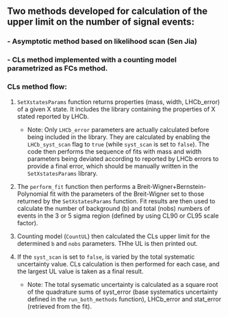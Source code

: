 ## Two methods developed for calculation of the upper limit on the number of signal events:
### - Asymptotic method based on likelihood scan (Sen Jia)
### - CLs method implemented with a counting model parametrized as FCs method.

### CLs method flow:
1. `SetXstatesParams` function returns properties (mass, width, LHCb_error) of a given X state. It includes the library containing the properties of X stated reported by LHCb.

    - Note: Only `LHCb_error` parameters are actually calculated before being included in the library. They are calculated by enabling the `LHCb_syst_scan` flag to `true` (while `syst_scan` is set to `false`). The code then performs the sequence of fits with mass and width parameters being deviated according to reported by LHCb errors to provide a final error, which should be manually written in the `SetXstatesParams` library.

2. The `perform_fit` function then performs a Breit-Wigner+Bernstein-Polynomial fit with the parameters of the Breit-Wigner set to those returned by the `SetXstatesParams` function. Fit results are then used to calculate the number of background (b) and total (nobs) numbers of events in the 3 or 5 sigma region (defined by using CL90 or CL95 scale factor).

3. Counting model (`CountUL`) then calculated the CLs upper limit for the determined `b` and `nobs` parameters. THhe UL is then printed out.

4. If the `syst_scan` is set to `false`, is varied by the total systematic uncertainty value. CLs calculation is then performed for each  case, and the largest UL value is taken as a final result.

    - Note: The total sysematic uncertainty is calculated as a square root of the quadrature sums of syst_error (base systematics uncertainty defined in the `run_both_methods` function), LHCb_error and stat_error (retrieved from the fit). 
